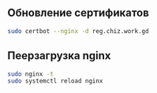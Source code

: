 ## Обновление сертификатов

```sh
sudo certbot --nginx -d reg.chiz.work.gd
```

## Пеерзагрузка nginx

```sh
sudo nginx -t
sudo systemctl reload nginx
```